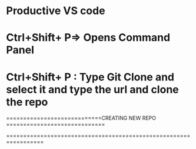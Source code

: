 # Productive VS code
# Ctrl+Shift+ P=> Opens Command Panel
# Ctrl+Shift+ P : Type Git Clone and select it and type the url and clone the repo

============================CREATING NEW REPO =============================
<!-- …or create a new repository on the command line
echo "# VSCODENehaa" >> README.md
git init
git add README.md
git commit -m "first commit"
git branch -M main
git remote add origin https://github.com/nehaumbre/VSCODENehaa.git
git push -u origin main -->
=================================================================
<!-- …or push an existing repository from the command line
git remote add origin https://github.com/nehaumbre/VSCODENehaa.git
git branch -M main
git push -u origin main -->